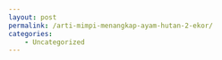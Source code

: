 ```yaml
---
layout: post
permalink: /arti-mimpi-menangkap-ayam-hutan-2-ekor/
categories:
    - Uncategorized
---
```


